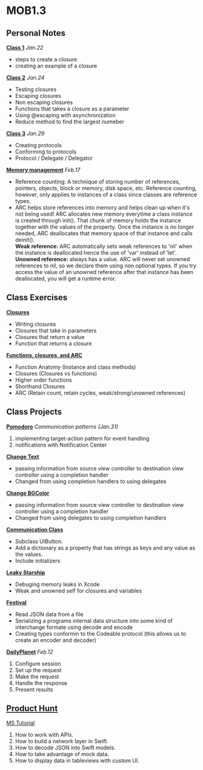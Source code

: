# MOB1.3

## Personal Notes
**[Class 1](https://github.com/SarinSwift/MOB1.3/tree/master/Class1.playground)**
*Jan.22*
- steps to create a closure
- creating an example of a closure

**[Class 2](https://github.com/SarinSwift/MOB1.3/tree/master/Class2.playground)**
*Jan.24*
- Testing closures 
- Escaping closures
- Non escaping closures
- Functions that takes a closure as a parameter
- Using @escaping with asynchronization
- Reduce method to find the largest numeber

**[Class 3](https://github.com/SarinSwift/MOB1.3/tree/master/Class3.playground)**
*Jan.29*
- Creating protocols
- Conforming to protocols
- Protocol / Delegate / Delegator

**[Memory management](https://github.com/SarinSwift/MOB1.3/tree/master/ARC.playground)**
*Feb.17*
- Reference counting: A technique of storing number of references, pointers, objects, block or memory, disk space, etc.
Reference counting, however, only applies to instances of a class since classes are reference types.
- ARC helps store references into memory and helps clean up when it's not being used! ARC allocates new memory everytime a class instance is created through init(). That chunk of memory holds the instance together with the values of the property. Once the instance is no longer needed, ARC deallocates that memory space of that instance and calls deinit().  
**Weak reference:** ARC automatically sets weak references to 'nil' when the instance is deallocated hence the use of 'var' instead of 'let'.  
**Unowned reference:** always has a value. ARC will never set unowned references to nil, so we declare them using non optional types. If you try access the value of an unowned reference after that instance has been deallocated, you will get a runtime error.


## Class Exercises
**[Closures](https://github.com/SarinSwift/MOB1.3/tree/master/Exercises1.playground)**
- Writing closures
- Closures that take in parameters
- Closures that return a value
- Function that returns a closure

**[Functions, closures, and ARC](https://github.com/SarinSwift/MOB1.3/tree/master/Functions-Closures-and-ARC-master)**
- Function Anatomy
(Instance and class methods)
- Closures
(Closures vs functions)
- Higher order functions
- Shorthand Closures
- ARC 
(Retain count, retain cycles, weak/strong/unowned references)

## Class Projects
**[Pomodoro](https://github.com/SarinSwift/MOB1.3/tree/master/pom-starter-master)**
*Communication patterns (Jan.31)*
1. implementing target-action pattern for event handling
2. notifications with Notification Center

**[Change Text](https://github.com/SarinSwift/MOB1.3/tree/master/ChangeText)**
- passing information from source view controller to destination view controller using a completion handler
- Changed from using completion handlers to using delegates


**[Change BGColor](https://github.com/SarinSwift/MOB1.3/tree/master/ChangingBGColor)**
- passing information from source view controller to destination view controller using a completion handler
- Changed from using delegates to using completion handlers

**[Communication Class](https://github.com/SarinSwift/MOB1.3/tree/master/CommunicationClass)**
- Subclass UIButton.
- Add a dictionary as a property that has strings as keys and any value as the values.
- Include initializers


**[Leaky Starship](https://github.com/SarinSwift/MOB1.3/tree/master/LeakyStarship-master)**
- Debuging memory leaks in Xcode
- Weak and unowned self for closures and variables

**[Festival](https://github.com/SarinSwift/MOB1.3/tree/master/Festival)**
- Read JSON data from a file
- Serializing a programs internal data structure into some kind of interchange formate using decode and encode
- Creating types conformin to the Codeable protocol (this allows us to create an encoder and decoder)

**[DailyPlanet](https://github.com/SarinSwift/MOB1.3/tree/master/DailyPlanet-master)**
*Feb.12*
1. Configure session
2. Set up the request
3. Make the request
4. Handle the response
5. Present results

## [Product Hunt](https://github.com/SarinSwift/MOB1.3/tree/master/ProductHunt)
[MS Tutorial](https://www.makeschool.com/academy/track/standalone/product-hunt-api-tutorial/getting-started)
1. How to work with APIs.
2. How to build a network layer in Swift.
3. How to decode JSON into Swift models.
4. How to take advantage of mock data.
5. How to display data in tableviews with custom UI.

